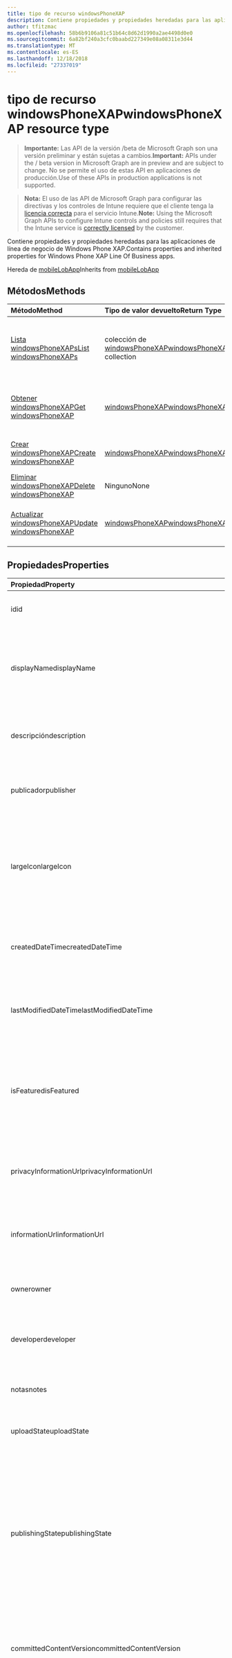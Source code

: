 ```yaml
---
title: tipo de recurso windowsPhoneXAP
description: Contiene propiedades y propiedades heredadas para las aplicaciones de línea de negocio de Windows Phone XAP.
author: tfitzmac
ms.openlocfilehash: 58b6b9106a81c51b64c8d62d1990a2ae4498d0e0
ms.sourcegitcommit: 6a82bf240a3cfc0baabd227349e08a08311e3d44
ms.translationtype: MT
ms.contentlocale: es-ES
ms.lasthandoff: 12/18/2018
ms.locfileid: "27337019"
---
```

# <a name="windowsphonexap-resource-type"></a><span data-ttu-id="189b9-103">tipo de recurso windowsPhoneXAP</span><span class="sxs-lookup"><span data-stu-id="189b9-103">windowsPhoneXAP resource type</span></span>

> <span data-ttu-id="189b9-104">**Importante:** Las API de la versión /beta de Microsoft Graph son una versión preliminar y están sujetas a cambios.</span><span class="sxs-lookup"><span data-stu-id="189b9-104">**Important:** APIs under the / beta version in Microsoft Graph are in preview and are subject to change.</span></span> <span data-ttu-id="189b9-105">No se permite el uso de estas API en aplicaciones de producción.</span><span class="sxs-lookup"><span data-stu-id="189b9-105">Use of these APIs in production applications is not supported.</span></span>

> <span data-ttu-id="189b9-106">**Nota:** El uso de las API de Microsoft Graph para configurar las directivas y los controles de Intune requiere que el cliente tenga la [licencia correcta](https://go.microsoft.com/fwlink/?linkid=839381) para el servicio Intune.</span><span class="sxs-lookup"><span data-stu-id="189b9-106">**Note:** Using the Microsoft Graph APIs to configure Intune controls and policies still requires that the Intune service is [correctly licensed](https://go.microsoft.com/fwlink/?linkid=839381) by the customer.</span></span>

<span data-ttu-id="189b9-107">Contiene propiedades y propiedades heredadas para las aplicaciones de línea de negocio de Windows Phone XAP.</span><span class="sxs-lookup"><span data-stu-id="189b9-107">Contains properties and inherited properties for Windows Phone XAP Line Of Business apps.</span></span>

<span data-ttu-id="189b9-108">Hereda de [mobileLobApp](../resources/intune-apps-mobilelobapp.md)</span><span class="sxs-lookup"><span data-stu-id="189b9-108">Inherits from [mobileLobApp](../resources/intune-apps-mobilelobapp.md)</span></span>

## <a name="methods"></a><span data-ttu-id="189b9-109">Métodos</span><span class="sxs-lookup"><span data-stu-id="189b9-109">Methods</span></span>
|<span data-ttu-id="189b9-110">Método</span><span class="sxs-lookup"><span data-stu-id="189b9-110">Method</span></span>|<span data-ttu-id="189b9-111">Tipo de valor devuelto</span><span class="sxs-lookup"><span data-stu-id="189b9-111">Return Type</span></span>|<span data-ttu-id="189b9-112">Descripción</span><span class="sxs-lookup"><span data-stu-id="189b9-112">Description</span></span>|
|:---|:---|:---|
|[<span data-ttu-id="189b9-113">Lista windowsPhoneXAPs</span><span class="sxs-lookup"><span data-stu-id="189b9-113">List windowsPhoneXAPs</span></span>](../api/intune-apps-windowsphonexap-list.md)|<span data-ttu-id="189b9-114">colección de [windowsPhoneXAP](../resources/intune-apps-windowsphonexap.md)</span><span class="sxs-lookup"><span data-stu-id="189b9-114">[windowsPhoneXAP](../resources/intune-apps-windowsphonexap.md) collection</span></span>|<span data-ttu-id="189b9-115">Propiedades de la lista y relaciones de los objetos [windowsPhoneXAP](../resources/intune-apps-windowsphonexap.md) .</span><span class="sxs-lookup"><span data-stu-id="189b9-115">List properties and relationships of the [windowsPhoneXAP](../resources/intune-apps-windowsphonexap.md) objects.</span></span>|
|[<span data-ttu-id="189b9-116">Obtener windowsPhoneXAP</span><span class="sxs-lookup"><span data-stu-id="189b9-116">Get windowsPhoneXAP</span></span>](../api/intune-apps-windowsphonexap-get.md)|[<span data-ttu-id="189b9-117">windowsPhoneXAP</span><span class="sxs-lookup"><span data-stu-id="189b9-117">windowsPhoneXAP</span></span>](../resources/intune-apps-windowsphonexap.md)|<span data-ttu-id="189b9-118">Leer las propiedades y las relaciones del objeto [windowsPhoneXAP](../resources/intune-apps-windowsphonexap.md) .</span><span class="sxs-lookup"><span data-stu-id="189b9-118">Read properties and relationships of the [windowsPhoneXAP](../resources/intune-apps-windowsphonexap.md) object.</span></span>|
|[<span data-ttu-id="189b9-119">Crear windowsPhoneXAP</span><span class="sxs-lookup"><span data-stu-id="189b9-119">Create windowsPhoneXAP</span></span>](../api/intune-apps-windowsphonexap-create.md)|[<span data-ttu-id="189b9-120">windowsPhoneXAP</span><span class="sxs-lookup"><span data-stu-id="189b9-120">windowsPhoneXAP</span></span>](../resources/intune-apps-windowsphonexap.md)|<span data-ttu-id="189b9-121">Crear un nuevo objeto [windowsPhoneXAP](../resources/intune-apps-windowsphonexap.md) .</span><span class="sxs-lookup"><span data-stu-id="189b9-121">Create a new [windowsPhoneXAP](../resources/intune-apps-windowsphonexap.md) object.</span></span>|
|[<span data-ttu-id="189b9-122">Eliminar windowsPhoneXAP</span><span class="sxs-lookup"><span data-stu-id="189b9-122">Delete windowsPhoneXAP</span></span>](../api/intune-apps-windowsphonexap-delete.md)|<span data-ttu-id="189b9-123">Ninguno</span><span class="sxs-lookup"><span data-stu-id="189b9-123">None</span></span>|<span data-ttu-id="189b9-124">Elimina un [windowsPhoneXAP](../resources/intune-apps-windowsphonexap.md).</span><span class="sxs-lookup"><span data-stu-id="189b9-124">Deletes a [windowsPhoneXAP](../resources/intune-apps-windowsphonexap.md).</span></span>|
|[<span data-ttu-id="189b9-125">Actualizar windowsPhoneXAP</span><span class="sxs-lookup"><span data-stu-id="189b9-125">Update windowsPhoneXAP</span></span>](../api/intune-apps-windowsphonexap-update.md)|[<span data-ttu-id="189b9-126">windowsPhoneXAP</span><span class="sxs-lookup"><span data-stu-id="189b9-126">windowsPhoneXAP</span></span>](../resources/intune-apps-windowsphonexap.md)|<span data-ttu-id="189b9-127">Actualizar las propiedades de un objeto [windowsPhoneXAP](../resources/intune-apps-windowsphonexap.md) .</span><span class="sxs-lookup"><span data-stu-id="189b9-127">Update the properties of a [windowsPhoneXAP](../resources/intune-apps-windowsphonexap.md) object.</span></span>|

## <a name="properties"></a><span data-ttu-id="189b9-128">Propiedades</span><span class="sxs-lookup"><span data-stu-id="189b9-128">Properties</span></span>
|<span data-ttu-id="189b9-129">Propiedad</span><span class="sxs-lookup"><span data-stu-id="189b9-129">Property</span></span>|<span data-ttu-id="189b9-130">Tipo</span><span class="sxs-lookup"><span data-stu-id="189b9-130">Type</span></span>|<span data-ttu-id="189b9-131">Descripción</span><span class="sxs-lookup"><span data-stu-id="189b9-131">Description</span></span>|
|:---|:---|:---|
|<span data-ttu-id="189b9-132">id</span><span class="sxs-lookup"><span data-stu-id="189b9-132">id</span></span>|<span data-ttu-id="189b9-133">String</span><span class="sxs-lookup"><span data-stu-id="189b9-133">String</span></span>|<span data-ttu-id="189b9-134">Clave de la entidad.</span><span class="sxs-lookup"><span data-stu-id="189b9-134">Key of the entity.</span></span> <span data-ttu-id="189b9-135">Heredado de [mobileApp](../resources/intune-apps-mobileapp.md).</span><span class="sxs-lookup"><span data-stu-id="189b9-135">Inherited from [mobileApp](../resources/intune-apps-mobileapp.md)</span></span>|
|<span data-ttu-id="189b9-136">displayName</span><span class="sxs-lookup"><span data-stu-id="189b9-136">displayName</span></span>|<span data-ttu-id="189b9-137">String</span><span class="sxs-lookup"><span data-stu-id="189b9-137">String</span></span>|<span data-ttu-id="189b9-138">Título de la aplicación importado o proporcionado por el administrador.</span><span class="sxs-lookup"><span data-stu-id="189b9-138">The admin provided or imported title of the app.</span></span> <span data-ttu-id="189b9-139">Heredado de [mobileApp](../resources/intune-apps-mobileapp.md).</span><span class="sxs-lookup"><span data-stu-id="189b9-139">Inherited from [mobileApp](../resources/intune-apps-mobileapp.md)</span></span>|
|<span data-ttu-id="189b9-140">descripción</span><span class="sxs-lookup"><span data-stu-id="189b9-140">description</span></span>|<span data-ttu-id="189b9-141">String</span><span class="sxs-lookup"><span data-stu-id="189b9-141">String</span></span>|<span data-ttu-id="189b9-142">Descripción de la aplicación.</span><span class="sxs-lookup"><span data-stu-id="189b9-142">The description of the app.</span></span> <span data-ttu-id="189b9-143">Heredado de [mobileApp](../resources/intune-apps-mobileapp.md).</span><span class="sxs-lookup"><span data-stu-id="189b9-143">Inherited from [mobileApp](../resources/intune-apps-mobileapp.md)</span></span>|
|<span data-ttu-id="189b9-144">publicador</span><span class="sxs-lookup"><span data-stu-id="189b9-144">publisher</span></span>|<span data-ttu-id="189b9-145">String</span><span class="sxs-lookup"><span data-stu-id="189b9-145">String</span></span>|<span data-ttu-id="189b9-146">Publicador de la aplicación.</span><span class="sxs-lookup"><span data-stu-id="189b9-146">The publisher of the app.</span></span> <span data-ttu-id="189b9-147">Heredado de [mobileApp](../resources/intune-apps-mobileapp.md).</span><span class="sxs-lookup"><span data-stu-id="189b9-147">Inherited from [mobileApp](../resources/intune-apps-mobileapp.md)</span></span>|
|<span data-ttu-id="189b9-148">largeIcon</span><span class="sxs-lookup"><span data-stu-id="189b9-148">largeIcon</span></span>|[<span data-ttu-id="189b9-149">mimeContent</span><span class="sxs-lookup"><span data-stu-id="189b9-149">mimeContent</span></span>](../resources/intune-shared-mimecontent.md)|<span data-ttu-id="189b9-150">Icono grande que se mostrará en los detalles de la aplicación y se usa para cargar el icono.</span><span class="sxs-lookup"><span data-stu-id="189b9-150">The large icon, to be displayed in the app details and used for upload of the icon.</span></span> <span data-ttu-id="189b9-151">Heredado de [mobileApp](../resources/intune-apps-mobileapp.md).</span><span class="sxs-lookup"><span data-stu-id="189b9-151">Inherited from [mobileApp](../resources/intune-apps-mobileapp.md)</span></span>|
|<span data-ttu-id="189b9-152">createdDateTime</span><span class="sxs-lookup"><span data-stu-id="189b9-152">createdDateTime</span></span>|<span data-ttu-id="189b9-153">DateTimeOffset</span><span class="sxs-lookup"><span data-stu-id="189b9-153">DateTimeOffset</span></span>|<span data-ttu-id="189b9-154">Fecha y hora de creación de la aplicación.</span><span class="sxs-lookup"><span data-stu-id="189b9-154">The date and time the app was created.</span></span> <span data-ttu-id="189b9-155">Heredado de [mobileApp](../resources/intune-apps-mobileapp.md).</span><span class="sxs-lookup"><span data-stu-id="189b9-155">Inherited from [mobileApp](../resources/intune-apps-mobileapp.md)</span></span>|
|<span data-ttu-id="189b9-156">lastModifiedDateTime</span><span class="sxs-lookup"><span data-stu-id="189b9-156">lastModifiedDateTime</span></span>|<span data-ttu-id="189b9-157">DateTimeOffset</span><span class="sxs-lookup"><span data-stu-id="189b9-157">DateTimeOffset</span></span>|<span data-ttu-id="189b9-158">Fecha y hora de la última modificación de la aplicación.</span><span class="sxs-lookup"><span data-stu-id="189b9-158">The date and time the app was last modified.</span></span> <span data-ttu-id="189b9-159">Heredado de [mobileApp](../resources/intune-apps-mobileapp.md).</span><span class="sxs-lookup"><span data-stu-id="189b9-159">Inherited from [mobileApp](../resources/intune-apps-mobileapp.md)</span></span>|
|<span data-ttu-id="189b9-160">isFeatured</span><span class="sxs-lookup"><span data-stu-id="189b9-160">isFeatured</span></span>|<span data-ttu-id="189b9-161">Boolean</span><span class="sxs-lookup"><span data-stu-id="189b9-161">Boolean</span></span>|<span data-ttu-id="189b9-162">Valor que indica si el administrador ha marcado la aplicación como destacada. Heredado de [mobileApp](../resources/intune-apps-mobileapp.md).</span><span class="sxs-lookup"><span data-stu-id="189b9-162">The value indicating whether the app is marked as featured by the admin. Inherited from [mobileApp](../resources/intune-apps-mobileapp.md)</span></span>|
|<span data-ttu-id="189b9-163">privacyInformationUrl</span><span class="sxs-lookup"><span data-stu-id="189b9-163">privacyInformationUrl</span></span>|<span data-ttu-id="189b9-164">String</span><span class="sxs-lookup"><span data-stu-id="189b9-164">String</span></span>|<span data-ttu-id="189b9-165">La dirección URL de la declaración de privacidad.</span><span class="sxs-lookup"><span data-stu-id="189b9-165">The privacy statement Url.</span></span> <span data-ttu-id="189b9-166">Heredado de [mobileApp](../resources/intune-apps-mobileapp.md).</span><span class="sxs-lookup"><span data-stu-id="189b9-166">Inherited from [mobileApp](../resources/intune-apps-mobileapp.md)</span></span>|
|<span data-ttu-id="189b9-167">informationUrl</span><span class="sxs-lookup"><span data-stu-id="189b9-167">informationUrl</span></span>|<span data-ttu-id="189b9-168">String</span><span class="sxs-lookup"><span data-stu-id="189b9-168">String</span></span>|<span data-ttu-id="189b9-169">La dirección URL para obtener más información.</span><span class="sxs-lookup"><span data-stu-id="189b9-169">The more information Url.</span></span> <span data-ttu-id="189b9-170">Heredado de [mobileApp](../resources/intune-apps-mobileapp.md).</span><span class="sxs-lookup"><span data-stu-id="189b9-170">Inherited from [mobileApp](../resources/intune-apps-mobileapp.md)</span></span>|
|<span data-ttu-id="189b9-171">owner</span><span class="sxs-lookup"><span data-stu-id="189b9-171">owner</span></span>|<span data-ttu-id="189b9-172">String</span><span class="sxs-lookup"><span data-stu-id="189b9-172">String</span></span>|<span data-ttu-id="189b9-173">Propietario de la aplicación.</span><span class="sxs-lookup"><span data-stu-id="189b9-173">The owner of the app.</span></span> <span data-ttu-id="189b9-174">Heredado de [mobileApp](../resources/intune-apps-mobileapp.md).</span><span class="sxs-lookup"><span data-stu-id="189b9-174">Inherited from [mobileApp](../resources/intune-apps-mobileapp.md)</span></span>|
|<span data-ttu-id="189b9-175">developer</span><span class="sxs-lookup"><span data-stu-id="189b9-175">developer</span></span>|<span data-ttu-id="189b9-176">String</span><span class="sxs-lookup"><span data-stu-id="189b9-176">String</span></span>|<span data-ttu-id="189b9-177">Desarrollador de la aplicación.</span><span class="sxs-lookup"><span data-stu-id="189b9-177">The developer of the app.</span></span> <span data-ttu-id="189b9-178">Heredado de [mobileApp](../resources/intune-apps-mobileapp.md).</span><span class="sxs-lookup"><span data-stu-id="189b9-178">Inherited from [mobileApp](../resources/intune-apps-mobileapp.md)</span></span>|
|<span data-ttu-id="189b9-179">notas</span><span class="sxs-lookup"><span data-stu-id="189b9-179">notes</span></span>|<span data-ttu-id="189b9-180">String</span><span class="sxs-lookup"><span data-stu-id="189b9-180">String</span></span>|<span data-ttu-id="189b9-181">Notas de la aplicación.</span><span class="sxs-lookup"><span data-stu-id="189b9-181">Notes for the app.</span></span> <span data-ttu-id="189b9-182">Heredado de [mobileApp](../resources/intune-apps-mobileapp.md).</span><span class="sxs-lookup"><span data-stu-id="189b9-182">Inherited from [mobileApp](../resources/intune-apps-mobileapp.md)</span></span>|
|<span data-ttu-id="189b9-183">uploadState</span><span class="sxs-lookup"><span data-stu-id="189b9-183">uploadState</span></span>|<span data-ttu-id="189b9-184">Int32</span><span class="sxs-lookup"><span data-stu-id="189b9-184">Int32</span></span>|<span data-ttu-id="189b9-185">El estado de carga.</span><span class="sxs-lookup"><span data-stu-id="189b9-185">The upload state.</span></span> <span data-ttu-id="189b9-186">Heredado de [mobileApp](../resources/intune-apps-mobileapp.md).</span><span class="sxs-lookup"><span data-stu-id="189b9-186">Inherited from [mobileApp](../resources/intune-apps-mobileapp.md)</span></span>|
|<span data-ttu-id="189b9-187">publishingState</span><span class="sxs-lookup"><span data-stu-id="189b9-187">publishingState</span></span>|[<span data-ttu-id="189b9-188">mobileAppPublishingState</span><span class="sxs-lookup"><span data-stu-id="189b9-188">mobileAppPublishingState</span></span>](../resources/intune-apps-mobileapppublishingstate.md)|<span data-ttu-id="189b9-189">Estado de publicación de la aplicación.</span><span class="sxs-lookup"><span data-stu-id="189b9-189">The publishing state for the app.</span></span> <span data-ttu-id="189b9-190">La aplicación no puede asignarse a menos que se publique.</span><span class="sxs-lookup"><span data-stu-id="189b9-190">The app cannot be assigned unless the app is published.</span></span> <span data-ttu-id="189b9-191">Se hereda de [mobileApp](../resources/intune-apps-mobileapp.md).</span><span class="sxs-lookup"><span data-stu-id="189b9-191">Inherited from [mobileApp](../resources/intune-apps-mobileapp.md).</span></span> <span data-ttu-id="189b9-192">Los valores posibles son: `notPublished`, `processing` y `published`.</span><span class="sxs-lookup"><span data-stu-id="189b9-192">Possible values are: `notPublished`, `processing`, `published`.</span></span>|
|<span data-ttu-id="189b9-193">committedContentVersion</span><span class="sxs-lookup"><span data-stu-id="189b9-193">committedContentVersion</span></span>|<span data-ttu-id="189b9-194">String</span><span class="sxs-lookup"><span data-stu-id="189b9-194">String</span></span>|<span data-ttu-id="189b9-195">Versión interna del contenido confirmado.</span><span class="sxs-lookup"><span data-stu-id="189b9-195">The internal committed content version.</span></span> <span data-ttu-id="189b9-196">Heredado de [mobileLobApp](../resources/intune-apps-mobilelobapp.md).</span><span class="sxs-lookup"><span data-stu-id="189b9-196">Inherited from [mobileLobApp](../resources/intune-apps-mobilelobapp.md)</span></span>|
|<span data-ttu-id="189b9-197">fileName</span><span class="sxs-lookup"><span data-stu-id="189b9-197">fileName</span></span>|<span data-ttu-id="189b9-198">String</span><span class="sxs-lookup"><span data-stu-id="189b9-198">String</span></span>|<span data-ttu-id="189b9-199">Nombre del archivo de la aplicación de LOB principal.</span><span class="sxs-lookup"><span data-stu-id="189b9-199">The name of the main Lob application file.</span></span> <span data-ttu-id="189b9-200">Heredado de [mobileLobApp](../resources/intune-apps-mobilelobapp.md).</span><span class="sxs-lookup"><span data-stu-id="189b9-200">Inherited from [mobileLobApp](../resources/intune-apps-mobilelobapp.md)</span></span>|
|<span data-ttu-id="189b9-201">size</span><span class="sxs-lookup"><span data-stu-id="189b9-201">size</span></span>|<span data-ttu-id="189b9-202">Int64</span><span class="sxs-lookup"><span data-stu-id="189b9-202">Int64</span></span>|<span data-ttu-id="189b9-203">Tamaño total, incluidos todos los archivos cargados.</span><span class="sxs-lookup"><span data-stu-id="189b9-203">The total size, including all uploaded files.</span></span> <span data-ttu-id="189b9-204">Heredado de [mobileLobApp](../resources/intune-apps-mobilelobapp.md).</span><span class="sxs-lookup"><span data-stu-id="189b9-204">Inherited from [mobileLobApp](../resources/intune-apps-mobilelobapp.md)</span></span>|
|<span data-ttu-id="189b9-205">minimumSupportedOperatingSystem</span><span class="sxs-lookup"><span data-stu-id="189b9-205">minimumSupportedOperatingSystem</span></span>|[<span data-ttu-id="189b9-206">windowsMinimumOperatingSystem</span><span class="sxs-lookup"><span data-stu-id="189b9-206">windowsMinimumOperatingSystem</span></span>](../resources/intune-apps-windowsminimumoperatingsystem.md)|<span data-ttu-id="189b9-207">Valor del sistema operativo mínimo aplicable.</span><span class="sxs-lookup"><span data-stu-id="189b9-207">The value for the minimum applicable operating system.</span></span>|
|<span data-ttu-id="189b9-208">productIdentifier</span><span class="sxs-lookup"><span data-stu-id="189b9-208">productIdentifier</span></span>|<span data-ttu-id="189b9-209">String</span><span class="sxs-lookup"><span data-stu-id="189b9-209">String</span></span>|<span data-ttu-id="189b9-210">El identificador del producto.</span><span class="sxs-lookup"><span data-stu-id="189b9-210">The Product Identifier.</span></span>|
|<span data-ttu-id="189b9-211">identityVersion</span><span class="sxs-lookup"><span data-stu-id="189b9-211">identityVersion</span></span>|<span data-ttu-id="189b9-212">String</span><span class="sxs-lookup"><span data-stu-id="189b9-212">String</span></span>|<span data-ttu-id="189b9-213">La versión de identidad.</span><span class="sxs-lookup"><span data-stu-id="189b9-213">The identity version.</span></span>|

## <a name="relationships"></a><span data-ttu-id="189b9-214">Relaciones</span><span class="sxs-lookup"><span data-stu-id="189b9-214">Relationships</span></span>
|<span data-ttu-id="189b9-215">Relación</span><span class="sxs-lookup"><span data-stu-id="189b9-215">Relationship</span></span>|<span data-ttu-id="189b9-216">Tipo</span><span class="sxs-lookup"><span data-stu-id="189b9-216">Type</span></span>|<span data-ttu-id="189b9-217">Descripción</span><span class="sxs-lookup"><span data-stu-id="189b9-217">Description</span></span>|
|:---|:---|:---|
|<span data-ttu-id="189b9-218">categorías</span><span class="sxs-lookup"><span data-stu-id="189b9-218">categories</span></span>|<span data-ttu-id="189b9-219">Colección [mobileAppCategory](../resources/intune-apps-mobileappcategory.md)</span><span class="sxs-lookup"><span data-stu-id="189b9-219">[mobileAppCategory](../resources/intune-apps-mobileappcategory.md) collection</span></span>|<span data-ttu-id="189b9-220">La lista de categorías para esta aplicación.</span><span class="sxs-lookup"><span data-stu-id="189b9-220">The list of categories for this app.</span></span> <span data-ttu-id="189b9-221">Heredado de [mobileApp](../resources/intune-apps-mobileapp.md)</span><span class="sxs-lookup"><span data-stu-id="189b9-221">Inherited from [mobileApp](../resources/intune-apps-mobileapp.md)</span></span>|
|<span data-ttu-id="189b9-222">asignaciones</span><span class="sxs-lookup"><span data-stu-id="189b9-222">assignments</span></span>|<span data-ttu-id="189b9-223">Colección [mobileAppAssignment](../resources/intune-apps-mobileappassignment.md)</span><span class="sxs-lookup"><span data-stu-id="189b9-223">[mobileAppAssignment](../resources/intune-apps-mobileappassignment.md) collection</span></span>|<span data-ttu-id="189b9-224">La lista de asignaciones de grupo para esta aplicación móvil.</span><span class="sxs-lookup"><span data-stu-id="189b9-224">The list of group assignments for this mobile app.</span></span> <span data-ttu-id="189b9-225">Heredado de [mobileApp](../resources/intune-apps-mobileapp.md)</span><span class="sxs-lookup"><span data-stu-id="189b9-225">Inherited from [mobileApp](../resources/intune-apps-mobileapp.md)</span></span>|
|<span data-ttu-id="189b9-226">installSummary</span><span class="sxs-lookup"><span data-stu-id="189b9-226">installSummary</span></span>|[<span data-ttu-id="189b9-227">mobileAppInstallSummary</span><span class="sxs-lookup"><span data-stu-id="189b9-227">mobileAppInstallSummary</span></span>](../resources/intune-apps-mobileappinstallsummary.md)|<span data-ttu-id="189b9-228">Resumen de instalación de las aplicaciones para móviles.</span><span class="sxs-lookup"><span data-stu-id="189b9-228">Mobile App Install Summary.</span></span> <span data-ttu-id="189b9-229">Heredado de [mobileApp](../resources/intune-apps-mobileapp.md).</span><span class="sxs-lookup"><span data-stu-id="189b9-229">Inherited from [mobileApp](../resources/intune-apps-mobileapp.md)</span></span>|
|<span data-ttu-id="189b9-230">deviceStatuses</span><span class="sxs-lookup"><span data-stu-id="189b9-230">deviceStatuses</span></span>|<span data-ttu-id="189b9-231">colección de [mobileAppInstallStatus](../resources/intune-apps-mobileappinstallstatus.md)</span><span class="sxs-lookup"><span data-stu-id="189b9-231">[mobileAppInstallStatus](../resources/intune-apps-mobileappinstallstatus.md) collection</span></span>|<span data-ttu-id="189b9-232">La lista de los Estados de instalación para esta aplicación móvil.</span><span class="sxs-lookup"><span data-stu-id="189b9-232">The list of installation states for this mobile app.</span></span> <span data-ttu-id="189b9-233">Heredado de [mobileApp](../resources/intune-apps-mobileapp.md).</span><span class="sxs-lookup"><span data-stu-id="189b9-233">Inherited from [mobileApp](../resources/intune-apps-mobileapp.md)</span></span>|
|<span data-ttu-id="189b9-234">userStatuses</span><span class="sxs-lookup"><span data-stu-id="189b9-234">userStatuses</span></span>|<span data-ttu-id="189b9-235">colección de [userAppInstallStatus](../resources/intune-apps-userappinstallstatus.md)</span><span class="sxs-lookup"><span data-stu-id="189b9-235">[userAppInstallStatus](../resources/intune-apps-userappinstallstatus.md) collection</span></span>|<span data-ttu-id="189b9-236">La lista de los Estados de instalación para esta aplicación móvil.</span><span class="sxs-lookup"><span data-stu-id="189b9-236">The list of installation states for this mobile app.</span></span> <span data-ttu-id="189b9-237">Heredado de [mobileApp](../resources/intune-apps-mobileapp.md)</span><span class="sxs-lookup"><span data-stu-id="189b9-237">Inherited from [mobileApp](../resources/intune-apps-mobileapp.md)</span></span>|
|<span data-ttu-id="189b9-238">contentVersions</span><span class="sxs-lookup"><span data-stu-id="189b9-238">contentVersions</span></span>|<span data-ttu-id="189b9-239">Colección [mobileAppContent](../resources/intune-apps-mobileappcontent.md)</span><span class="sxs-lookup"><span data-stu-id="189b9-239">[mobileAppContent](../resources/intune-apps-mobileappcontent.md) collection</span></span>|<span data-ttu-id="189b9-240">La lista de versiones de contenido de esta aplicación.</span><span class="sxs-lookup"><span data-stu-id="189b9-240">The list of content versions for this app.</span></span> <span data-ttu-id="189b9-241">Heredado de [mobileLobApp](../resources/intune-apps-mobilelobapp.md)</span><span class="sxs-lookup"><span data-stu-id="189b9-241">Inherited from [mobileLobApp](../resources/intune-apps-mobilelobapp.md)</span></span>|

## <a name="json-representation"></a><span data-ttu-id="189b9-242">Representación JSON</span><span class="sxs-lookup"><span data-stu-id="189b9-242">JSON Representation</span></span>
<span data-ttu-id="189b9-243">Aquí tiene una representación JSON del recurso.</span><span class="sxs-lookup"><span data-stu-id="189b9-243">Here is a JSON representation of the resource.</span></span>
<!-- {
  "blockType": "resource",
  "keyProperty": "id",
  "@odata.type": "microsoft.graph.windowsPhoneXAP"
}
-->
``` json
{
  "@odata.type": "#microsoft.graph.windowsPhoneXAP",
  "id": "String (identifier)",
  "displayName": "String",
  "description": "String",
  "publisher": "String",
  "largeIcon": {
    "@odata.type": "microsoft.graph.mimeContent",
    "type": "String",
    "value": "binary"
  },
  "createdDateTime": "String (timestamp)",
  "lastModifiedDateTime": "String (timestamp)",
  "isFeatured": true,
  "privacyInformationUrl": "String",
  "informationUrl": "String",
  "owner": "String",
  "developer": "String",
  "notes": "String",
  "uploadState": 1024,
  "publishingState": "String",
  "committedContentVersion": "String",
  "fileName": "String",
  "size": 1024,
  "minimumSupportedOperatingSystem": {
    "@odata.type": "microsoft.graph.windowsMinimumOperatingSystem",
    "v8_0": true,
    "v8_1": true,
    "v10_0": true,
    "v10_1607": true,
    "v10_1703": true,
    "v10_1709": true,
    "v10_1803": true
  },
  "productIdentifier": "String",
  "identityVersion": "String"
}
```





